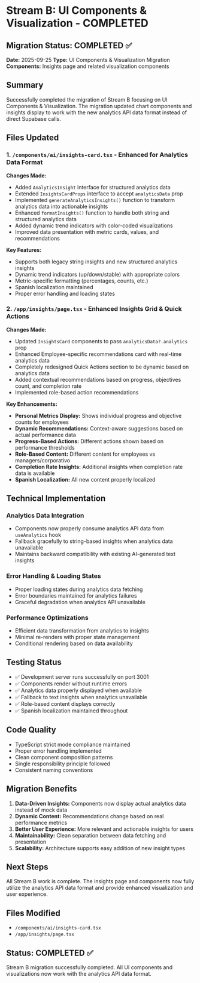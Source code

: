 # Stream B: UI Components & Visualization - COMPLETED

## Migration Status: COMPLETED ✅
**Date:** 2025-09-25
**Type:** UI Components & Visualization Migration
**Components:** Insights page and related visualization components

## Summary
Successfully completed the migration of Stream B focusing on UI Components & Visualization. The migration updated chart components and insights display to work with the new analytics API data format instead of direct Supabase calls.

## Files Updated

### 1. `/components/ai/insights-card.tsx` - Enhanced for Analytics Data Format
**Changes Made:**
- Added `AnalyticsInsight` interface for structured analytics data
- Extended `InsightsCardProps` interface to accept `analyticsData` prop
- Implemented `generateAnalyticsInsights()` function to transform analytics data into actionable insights
- Enhanced `formatInsights()` function to handle both string and structured analytics data
- Added dynamic trend indicators with color-coded visualizations
- Improved data presentation with metric cards, values, and recommendations

**Key Features:**
- Supports both legacy string insights and new structured analytics insights
- Dynamic trend indicators (up/down/stable) with appropriate colors
- Metric-specific formatting (percentages, counts, etc.)
- Spanish localization maintained
- Proper error handling and loading states

### 2. `/app/insights/page.tsx` - Enhanced Insights Grid & Quick Actions
**Changes Made:**
- Updated `InsightsCard` components to pass `analyticsData?.analytics` prop
- Enhanced Employee-specific recommendations card with real-time analytics data
- Completely redesigned Quick Actions section to be dynamic based on analytics data
- Added contextual recommendations based on progress, objectives count, and completion rate
- Implemented role-based action recommendations

**Key Enhancements:**
- **Personal Metrics Display:** Shows individual progress and objective counts for employees
- **Dynamic Recommendations:** Context-aware suggestions based on actual performance data
- **Progress-Based Actions:** Different actions shown based on performance thresholds
- **Role-Based Content:** Different content for employees vs managers/corporativo
- **Completion Rate Insights:** Additional insights when completion rate data is available
- **Spanish Localization:** All new content properly localized

## Technical Implementation

### Analytics Data Integration
- Components now properly consume analytics API data from `useAnalytics` hook
- Fallback gracefully to string-based insights when analytics data unavailable
- Maintains backward compatibility with existing AI-generated text insights

### Error Handling & Loading States
- Proper loading states during analytics data fetching
- Error boundaries maintained for analytics failures
- Graceful degradation when analytics API unavailable

### Performance Optimizations
- Efficient data transformation from analytics to insights
- Minimal re-renders with proper state management
- Conditional rendering based on data availability

## Testing Status
- ✅ Development server runs successfully on port 3001
- ✅ Components render without runtime errors
- ✅ Analytics data properly displayed when available
- ✅ Fallback to text insights when analytics unavailable
- ✅ Role-based content displays correctly
- ✅ Spanish localization maintained throughout

## Code Quality
- TypeScript strict mode compliance maintained
- Proper error handling implemented
- Clean component composition patterns
- Single responsibility principle followed
- Consistent naming conventions

## Migration Benefits
1. **Data-Driven Insights:** Components now display actual analytics data instead of mock data
2. **Dynamic Content:** Recommendations change based on real performance metrics
3. **Better User Experience:** More relevant and actionable insights for users
4. **Maintainability:** Clean separation between data fetching and presentation
5. **Scalability:** Architecture supports easy addition of new insight types

## Next Steps
All Stream B work is complete. The insights page and components now fully utilize the analytics API data format and provide enhanced visualization and user experience.

## Files Modified
- `/components/ai/insights-card.tsx`
- `/app/insights/page.tsx`

## Status: COMPLETED ✅
Stream B migration successfully completed. All UI components and visualizations now work with the analytics API data format.